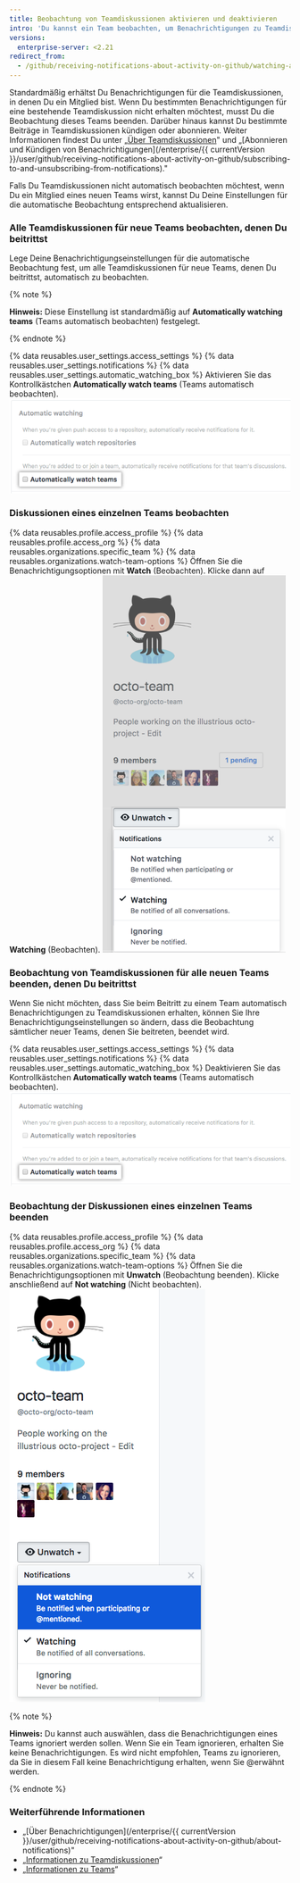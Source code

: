 ```yaml
---
title: Beobachtung von Teamdiskussionen aktivieren und deaktivieren
intro: 'Du kannst ein Team beobachten, um Benachrichtigungen zu Teamdiskussionen zu erhalten. Du kannst die Beobachtung eines Teams beenden, wenn Du keine weiteren Benachrichtigungen zu den Diskussionen dieses Teams erhalten möchtest.'
versions:
  enterprise-server: <2.21
redirect_from:
  - /github/receiving-notifications-about-activity-on-github/watching-and-unwatching-team-discussions
---
```

Standardmäßig erhältst Du Benachrichtigungen für die Teamdiskussionen, in denen Du ein Mitglied bist. Wenn Du bestimmten Benachrichtigungen für eine bestehende Teamdiskussion nicht erhalten möchtest, musst Du die Beobachtung dieses Teams beenden. Darüber hinaus kannst Du bestimmte Beiträge in Teamdiskussionen kündigen oder abonnieren. Weiter Informationen findest Du unter „[Über Teamdiskussionen](/articles/about-team-discussions)" und „[Abonnieren und Kündigen von Benachrichtigungen](/enterprise/{{ currentVersion }}/user/github/receiving-notifications-about-activity-on-github/subscribing-to-and-unsubscribing-from-notifications)."

Falls Du Teamdiskussionen nicht automatisch beobachten möchtest, wenn Du ein Mitglied eines neuen Teams wirst, kannst Du Deine Einstellungen für die automatische Beobachtung entsprechend aktualisieren.

### Alle Teamdiskussionen für neue Teams beobachten, denen Du beitrittst

Lege Deine Benachrichtigungseinstellungen für die automatische Beobachtung fest, um alle Teamdiskussionen für neue Teams, denen Du beitrittst, automatisch zu beobachten.

{% note %}

**Hinweis:** Diese Einstellung ist standardmäßig auf **Automatically watching teams** (Teams automatisch beobachten) festgelegt.

{% endnote %}

{% data reusables.user_settings.access_settings %}
{% data reusables.user_settings.notifications %}
{% data reusables.user_settings.automatic_watching_box %} Aktivieren Sie das Kontrollkästchen **Automatically watch teams** (Teams automatisch beobachten).
![Kontrollkästchen zum automatischen Beobachten von Teams](/assets/images/help/notifications/automatic-team-discussions-watching.png)

### Diskussionen eines einzelnen Teams beobachten

{% data reusables.profile.access_profile %}
{% data reusables.profile.access_org %}
{% data reusables.organizations.specific_team %}
{% data reusables.organizations.watch-team-options %} Öffnen Sie die Benachrichtigungsoptionen mit **Watch** (Beobachten). Klicke dann auf **Watching** (Beobachten).
![Beobachtungsoptionen in einem Dropdownmenü für ein spezifisches Team](/assets/images/help/notifications/specific-team-watch-options.png)

### Beobachtung von Teamdiskussionen für alle neuen Teams beenden, denen Du beitrittst

Wenn Sie nicht möchten, dass Sie beim Beitritt zu einem Team automatisch Benachrichtigungen zu Teamdiskussionen erhalten, können Sie Ihre Benachrichtigungseinstellungen so ändern, dass die Beobachtung sämtlicher neuer Teams, denen Sie beitreten, beendet wird.

{% data reusables.user_settings.access_settings %}
{% data reusables.user_settings.notifications %}
{% data reusables.user_settings.automatic_watching_box %} Deaktivieren Sie das Kontrollkästchen **Automatically watch teams** (Teams automatisch beobachten).
![Standardmäßig ausgewählte Einstellung zum automatischen Beobachten von Teams](/assets/images/help/notifications/automatic-team-discussions-watching.png)

### Beobachtung der Diskussionen eines einzelnen Teams beenden

{% data reusables.profile.access_profile %}
{% data reusables.profile.access_org %}
{% data reusables.organizations.specific_team %}
{% data reusables.organizations.watch-team-options %} Öffnen Sie die Benachrichtigungsoptionen mit **Unwatch** (Beobachtung beenden). Klicke anschließend auf **Not watching** (Nicht beobachten).
![Beobachtungsoptionen in einem Dropdownmenü für ein spezifisches Team](/assets/images/help/notifications/specific-team-unwatch.png)

{% note %}

**Hinweis:** Du kannst auch auswählen, dass die Benachrichtigungen eines Teams ignoriert werden sollen. Wenn Sie ein Team ignorieren, erhalten Sie keine Benachrichtigungen. Es wird nicht empfohlen, Teams zu ignorieren, da Sie in diesem Fall keine Benachrichtigung erhalten, wenn Sie @erwähnt werden.

{% endnote %}

### Weiterführende Informationen

- „[Über Benachrichtigungen](/enterprise/{{ currentVersion }}/user/github/receiving-notifications-about-activity-on-github/about-notifications)"
- „[Informationen zu Teamdiskussionen](/articles/about-team-discussions)“
- „[Informationen zu Teams](/articles/about-teams)“
